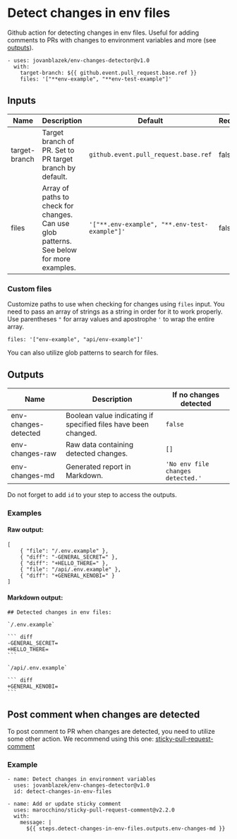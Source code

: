 # Detect changes in env files

Github action for detecting changes in env files. Useful for adding comments to PRs with changes to environment variables and more (see [outputs](#outputs)).

```
- uses: jovanblazek/env-changes-detector@v1.0
  with:
    target-branch: ${{ github.event.pull_request.base.ref }}
    files: '["**env-example", "**env-test-example"]'
```

## Inputs

| Name          | Description                                                                              | Default                                       | Required |
| ------------- | ---------------------------------------------------------------------------------------- | --------------------------------------------- | -------- |
| target-branch | Target branch of PR. Set to PR target branch by default.                                 | `github.event.pull_request.base.ref` | false    |
| files         | Array of paths to check for changes. Can use glob patterns. See below for more examples. | `'["**.env-example", "**.env-test-example"]'` | false    |

### Custom files

Customize paths to use when checking for changes using `files` input. You need to pass an array of strings as a string in order for it to work properly. Use parentheses `"` for array values and apostrophe `'` to wrap the entire array.


```
files: '["env-example", "api/env-example"]'
```

You can also utilize glob patterns to search for files.

## Outputs

| Name                 | Description                                                    | If no changes detected        |
| -------------------- | -------------------------------------------------------------- | ----------------------------- |
| env-changes-detected | Boolean value indicating if specified files have been changed. | `false`                       |
| env-changes-raw      | Raw data containing detected changes.                          | `[]`                          |
| env-changes-md       | Generated report in Markdown.                                  | `'No env file changes detected.'` |

Do not forget to add `id` to your step to access the outputs.

### Examples

#### Raw output:
```
[
	{ "file": "/.env.example" },
	{ "diff": "-GENERAL_SECRET=" },
	{ "diff": "+HELLO_THERE=" },
	{ "file": "/api/.env.example" },
	{ "diff": "+GENERAL_KENOBI=" }
]
```

#### Markdown output:
````
## Detected changes in env files:

`/.env.example`

``` diff
-GENERAL_SECRET=
+HELLO_THERE=
``` 

`/api/.env.example`

``` diff
+GENERAL_KENOBI=
```
````

## Post comment when changes are detected

To post comment to PR when changes are detected, you need to utilize some other action. We recommend using this one: [sticky-pull-request-comment](https://github.com/marocchino/sticky-pull-request-comment)

### Example

```
- name: Detect changes in environment variables
  uses: jovanblazek/env-changes-detector@v1.0
  id: detect-changes-in-env-files

- name: Add or update sticky comment
  uses: marocchino/sticky-pull-request-comment@v2.2.0
  with:
    message: |
      ${{ steps.detect-changes-in-env-files.outputs.env-changes-md }}
```

